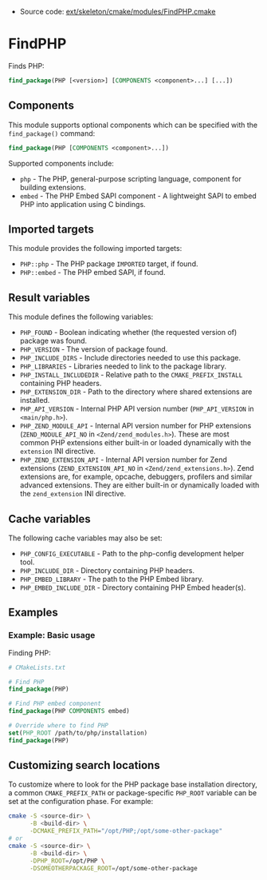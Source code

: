 <!-- This is auto-generated file. -->
* Source code: [ext/skeleton/cmake/modules/FindPHP.cmake](https://github.com/petk/php-build-system/blob/master/cmake/ext/skeleton/cmake/modules/FindPHP.cmake)

# FindPHP

Finds PHP:

```cmake
find_package(PHP [<version>] [COMPONENTS <component>...] [...])
```

## Components

This module supports optional components which can be specified with the
`find_package()` command:

```cmake
find_package(PHP [COMPONENTS <component>...])
```

Supported components include:

* `php` - The PHP, general-purpose scripting language, component for building
  extensions.
* `embed` - The PHP Embed SAPI component - A lightweight SAPI to embed PHP into
  application using C bindings.

## Imported targets

This module provides the following imported targets:

* `PHP::php` - The PHP package `IMPORTED` target, if found.
* `PHP::embed` - The PHP embed SAPI, if found.

## Result variables

This module defines the following variables:

* `PHP_FOUND` - Boolean indicating whether (the requested version of) package
  was found.
* `PHP_VERSION` - The version of package found.
* `PHP_INCLUDE_DIRS` - Include directories needed to use this package.
* `PHP_LIBRARIES` - Libraries needed to link to the package library.
* `PHP_INSTALL_INCLUDEDIR` - Relative path to the `CMAKE_PREFIX_INSTALL`
  containing PHP headers.
* `PHP_EXTENSION_DIR` - Path to the directory where shared extensions are
  installed.
* `PHP_API_VERSION` - Internal PHP API version number (`PHP_API_VERSION` in
  `<main/php.h>`).
* `PHP_ZEND_MODULE_API` - Internal API version number for PHP extensions
  (`ZEND_MODULE_API_NO` in `<Zend/zend_modules.h>`). These are most common PHP
  extensions either built-in or loaded dynamically with the `extension` INI
  directive.
* `PHP_ZEND_EXTENSION_API` - Internal API version number for Zend extensions
  (`ZEND_EXTENSION_API_NO` in `<Zend/zend_extensions.h>`). Zend extensions are,
  for example, opcache, debuggers, profilers and similar advanced extensions.
  They are either built-in or dynamically loaded with the `zend_extension` INI
  directive.

## Cache variables

The following cache variables may also be set:

* `PHP_CONFIG_EXECUTABLE` - Path to the php-config development helper tool.
* `PHP_INCLUDE_DIR` - Directory containing PHP headers.
* `PHP_EMBED_LIBRARY` - The path to the PHP Embed library.
* `PHP_EMBED_INCLUDE_DIR` - Directory containing PHP Embed header(s).

## Examples

### Example: Basic usage

Finding PHP:

```cmake
# CMakeLists.txt

# Find PHP
find_package(PHP)

# Find PHP embed component
find_package(PHP COMPONENTS embed)

# Override where to find PHP
set(PHP_ROOT /path/to/php/installation)
find_package(PHP)
```

## Customizing search locations

To customize where to look for the PHP package base
installation directory, a common `CMAKE_PREFIX_PATH` or
package-specific `PHP_ROOT` variable can be set at
the configuration phase. For example:

```sh
cmake -S <source-dir> \
      -B <build-dir> \
      -DCMAKE_PREFIX_PATH="/opt/PHP;/opt/some-other-package"
# or
cmake -S <source-dir> \
      -B <build-dir> \
      -DPHP_ROOT=/opt/PHP \
      -DSOMEOTHERPACKAGE_ROOT=/opt/some-other-package
```
